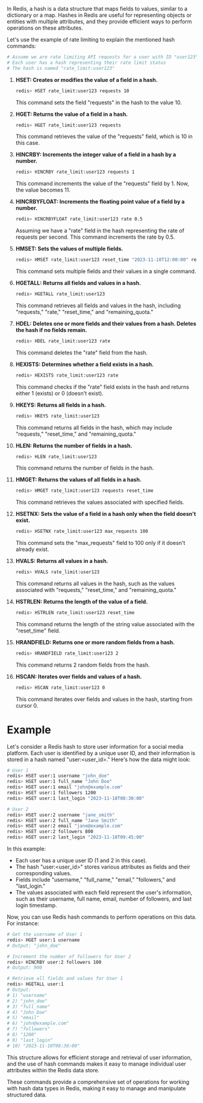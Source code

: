 In Redis, a hash is a data structure that maps fields to values, similar to a dictionary or a map. Hashes in Redis are useful for representing objects or entities with multiple attributes, and they provide efficient ways to perform operations on these attributes.

Let's use the example of rate limiting to explain the mentioned hash commands:

```bash
# Assume we are rate limiting API requests for a user with ID "user123"
# Each user has a hash representing their rate limit status
# The hash is named "rate_limit:user123"
```
1. **HSET: Creates or modifies the value of a field in a hash.**
   ```bash
   redis> HSET rate_limit:user123 requests 10
   ```
   This command sets the field "requests" in the hash to the value 10.

2. **HGET: Returns the value of a field in a hash.**
   ```bash
   redis> HGET rate_limit:user123 requests
   ```
   This command retrieves the value of the "requests" field, which is 10 in this case.

3. **HINCRBY: Increments the integer value of a field in a hash by a number.**
   ```bash
   redis> HINCRBY rate_limit:user123 requests 1
   ```
   This command increments the value of the "requests" field by 1. Now, the value becomes 11.

4. **HINCRBYFLOAT: Increments the floating point value of a field by a number.**
   ```bash
   redis> HINCRBYFLOAT rate_limit:user123 rate 0.5
   ```
   Assuming we have a "rate" field in the hash representing the rate of requests per second. This command increments the rate by 0.5.

5. **HMSET: Sets the values of multiple fields.**
   ```bash
   redis> HMSET rate_limit:user123 reset_time "2023-11-10T12:00:00" remaining_quota 9
   ```
   This command sets multiple fields and their values in a single command.

6. **HGETALL: Returns all fields and values in a hash.**
   ```bash
   redis> HGETALL rate_limit:user123
   ```
   This command retrieves all fields and values in the hash, including "requests," "rate," "reset_time," and "remaining_quota."

7. **HDEL: Deletes one or more fields and their values from a hash. Deletes the hash if no fields remain.**
   ```bash
   redis> HDEL rate_limit:user123 rate
   ```
   This command deletes the "rate" field from the hash.

8. **HEXISTS: Determines whether a field exists in a hash.**
   ```bash
   redis> HEXISTS rate_limit:user123 rate
   ```
   This command checks if the "rate" field exists in the hash and returns either 1 (exists) or 0 (doesn't exist).

9. **HKEYS: Returns all fields in a hash.**
   ```bash
   redis> HKEYS rate_limit:user123
   ```
   This command returns all fields in the hash, which may include "requests," "reset_time," and "remaining_quota."

10. **HLEN: Returns the number of fields in a hash.**
    ```bash
    redis> HLEN rate_limit:user123
    ```
    This command returns the number of fields in the hash.

11. **HMGET: Returns the values of all fields in a hash.**
    ```bash
    redis> HMGET rate_limit:user123 requests reset_time
    ```
    This command retrieves the values associated with specified fields.

12. **HSETNX: Sets the value of a field in a hash only when the field doesn't exist.**
    ```bash
    redis> HSETNX rate_limit:user123 max_requests 100
    ```
    This command sets the "max_requests" field to 100 only if it doesn't already exist.

13. **HVALS: Returns all values in a hash.**
    ```bash
    redis> HVALS rate_limit:user123
    ```
    This command returns all values in the hash, such as the values associated with "requests," "reset_time," and "remaining_quota."

14. **HSTRLEN: Returns the length of the value of a field.**
    ```bash
    redis> HSTRLEN rate_limit:user123 reset_time
    ```
    This command returns the length of the string value associated with the "reset_time" field.

15. **HRANDFIELD: Returns one or more random fields from a hash.**
    ```bash
    redis> HRANDFIELD rate_limit:user123 2
    ```
    This command returns 2 random fields from the hash.

16. **HSCAN: Iterates over fields and values of a hash.**
    ```bash
    redis> HSCAN rate_limit:user123 0
    ```
    This command iterates over fields and values in the hash, starting from cursor 0.


# Example
Let's consider a Redis hash to store user information for a social media platform. Each user is identified by a unique user ID, and their information is stored in a hash named "user:\<user_id\>." Here's how the data might look:

```bash
# User 1
redis> HSET user:1 username "john_doe"
redis> HSET user:1 full_name "John Doe"
redis> HSET user:1 email "john@example.com"
redis> HSET user:1 followers 1200
redis> HSET user:1 last_login "2023-11-10T08:30:00"

# User 2
redis> HSET user:2 username "jane_smith"
redis> HSET user:2 full_name "Jane Smith"
redis> HSET user:2 email "jane@example.com"
redis> HSET user:2 followers 800
redis> HSET user:2 last_login "2023-11-10T09:45:00"
```

In this example:

- Each user has a unique user ID (1 and 2 in this case).
- The hash "user:\<user_id\>" stores various attributes as fields and their corresponding values.
- Fields include "username," "full_name," "email," "followers," and "last_login."
- The values associated with each field represent the user's information, such as their username, full name, email, number of followers, and last login timestamp.

Now, you can use Redis hash commands to perform operations on this data. For instance:

```bash
# Get the username of User 1
redis> HGET user:1 username
# Output: "john_doe"

# Increment the number of followers for User 2
redis> HINCRBY user:2 followers 100
# Output: 900

# Retrieve all fields and values for User 1
redis> HGETALL user:1
# Output:
# 1) "username"
# 2) "john_doe"
# 3) "full_name"
# 4) "John Doe"
# 5) "email"
# 6) "john@example.com"
# 7) "followers"
# 8) "1200"
# 9) "last_login"
# 10) "2023-11-10T08:30:00"
```

This structure allows for efficient storage and retrieval of user information, and the use of hash commands makes it easy to manage individual user attributes within the Redis data store.

These commands provide a comprehensive set of operations for working with hash data types in Redis, making it easy to manage and manipulate structured data.
